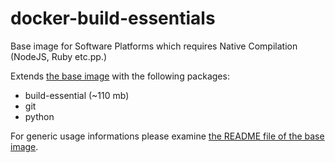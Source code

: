 # docker-build-essentials
Base image for Software Platforms which requires Native Compilation (NodeJS, Ruby etc.pp.)

Extends [the base image](https://github.com/sys42/docker-base) with the following packages:

  * build-essential (~110 mb)
  * git 
  * python
   
For generic usage informations please examine [the README file of the base image](https://github.com/sys42/docker-base).
